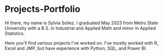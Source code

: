 # Projects-Portfolio
Hi there, my name is Sylvia Soliez. I graduated May 2023 from Metro State Univerisity with a B.S. in Industrial and Applied Math and minor in Applied Statistics. 

Here you'll find various projects I've worked on. 
I've mostly worked with R, Excel and JMP, but have experience with Python, SQL, and Power BI.
